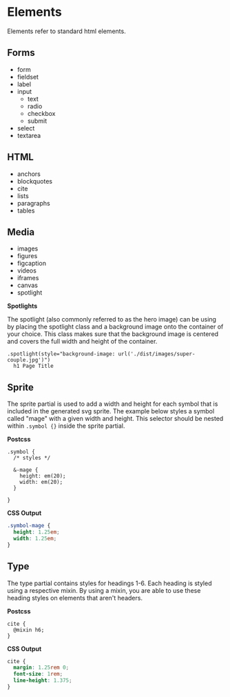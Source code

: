 # Elements

Elements refer to standard html elements.

## Forms

* form
* fieldset
* label
* input
  * text
  * radio
  * checkbox
  * submit
* select
* textarea

## HTML

* anchors
* blockquotes
* cite
* lists
* paragraphs
* tables

## Media

* images
* figures
* figcaption
* videos
* iframes
* canvas
* spotlight

**Spotlights**

The spotlight (also commonly referred to as the hero image) can be using by placing the spotlight class and a background image onto the container of your choice. This class makes sure that the background image is centered and covers the full width and height of the container.

```pug
.spotlight(style="background-image: url('./dist/images/super-couple.jpg')")
  h1 Page Title
```

## Sprite

The sprite partial is used to add a width and height for each symbol that is included in the generated svg sprite. The example below styles a symbol called "mage" with a given width and height. This selector should be nested within `.symbol {}` inside the sprite partial.

**Postcss**

```postcss
.symbol {
  /* styles */

  &-mage {
    height: em(20);
    width: em(20);
  }

}
```

**CSS Output**

```css
.symbol-mage {
  height: 1.25em;
  width: 1.25em;
}
```

## Type

The type partial contains styles for headings 1-6. Each heading is styled using a respective mixin. By using a mixin, you are able to use these heading styles on elements that aren't headers.

**Postcss**

```postcss
cite {
  @mixin h6;
}
```

**CSS Output**

```css
cite {
  margin: 1.25rem 0;
  font-size: 1rem;
  line-height: 1.375;
}
```
